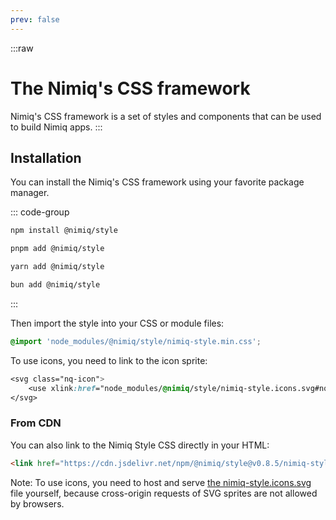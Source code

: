 ```yaml
---
prev: false
---
```


:::raw
# The Nimiq's CSS framework

Nimiq's CSS framework is a set of styles and components that can be used to build Nimiq apps.
:::

## Installation

You can install the Nimiq's CSS framework using your favorite package manager.

::: code-group

```sh [npm]
npm install @nimiq/style
```

```sh [pnpm]
pnpm add @nimiq/style
```

```sh [yarn]
yarn add @nimiq/style
```

```sh [bun]
bun add @nimiq/style
```

:::

Then import the style into your CSS or module files:

```css
@import 'node_modules/@nimiq/style/nimiq-style.min.css';
```

To use icons, you need to link to the icon sprite:

```css
<svg class="nq-icon">
    <use xlink:href="node_modules/@nimiq/style/nimiq-style.icons.svg#nq-hexagon"/>
</svg>
```

### From CDN

You can also link to the Nimiq Style CSS directly in your HTML:

```html
<link href="https://cdn.jsdelivr.net/npm/@nimiq/style@v0.8.5/nimiq-style.min.css" rel="stylesheet">
```

Note: To use icons, you need to host and serve [the nimiq-style.icons.svg](https://cdn.jsdelivr.net/npm/@nimiq/style@v0.8.5/nimiq-style.icons.svg) file yourself, because cross-origin requests of SVG sprites are not allowed by browsers.
